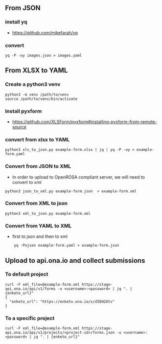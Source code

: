 ## From JSON

### install yq

- https://github.com/mikefarah/yq

### convert

```console
yq -P -oy images.json > images.yaml
```

## From XLSX to YAML

### Create a python3 venv
```console
python3 -m venv /path/to/venv
source /path/to/venv/bin/activate
```

### Install pyxform
- https://github.com/XLSForm/pyxform#installing-pyxform-from-remote-source

### convert from xlsx to YAML
```console
python3 xls_to_json.py example-form.xlsx | jq | yq -P -oy > example-form.yaml
```

### Convert from JSON to XML
- In order to upload to OpenROSA compliant server, we will need to convert to xml

```console
python3 json_to_xml.py example-form.json  > example-form.xml
```

### Convert from XML to json
```console
python3 xml_to_json.py example-form.xml
```

### Convert from YAML to XML
- first to json and then to xml

```console
    yq -Pojson example-form.yaml > example-form.json
```

## Upload to api.ona.io and collect submissions

### To default project
```console
curl -F xml_file=@example-form.xml https://stage-api.ona.io/api/v1/forms -u <username>:<password> | jq ". | {enketo_url}"
{
  "enketo_url": "https://enketo.ona.io/x/dIEH2Utv"
}

```

### To a specific project
```console
curl -F xml_file=@example-form.xml https://stage-api.ona.io/api/v1/projects/<project-id>/forms.json -u <username>:<password> | jq ". | {enketo_url}"
```
